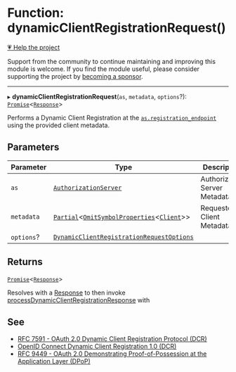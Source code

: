 # Function: dynamicClientRegistrationRequest()

[💗 Help the project](https://github.com/sponsors/panva)

Support from the community to continue maintaining and improving this module is welcome. If you find the module useful, please consider supporting the project by [becoming a sponsor](https://github.com/sponsors/panva).

***

▸ **dynamicClientRegistrationRequest**(`as`, `metadata`, `options`?): [`Promise`](https://developer.mozilla.org/docs/Web/JavaScript/Reference/Global_Objects/Promise)\<[`Response`](https://developer.mozilla.org/docs/Web/API/Response)\>

Performs a Dynamic Client Registration at the
[`as.registration_endpoint`](../interfaces/AuthorizationServer.md#registration_endpoint) using the provided
client metadata.

## Parameters

| Parameter | Type | Description |
| ------ | ------ | ------ |
| `as` | [`AuthorizationServer`](../interfaces/AuthorizationServer.md) | Authorization Server Metadata. |
| `metadata` | [`Partial`](https://www.typescriptlang.org/docs/handbook/utility-types.html#partialtype)\<[`OmitSymbolProperties`](../type-aliases/OmitSymbolProperties.md)\<[`Client`](../interfaces/Client.md)\>\> | Requested Client Metadata. |
| `options`? | [`DynamicClientRegistrationRequestOptions`](../interfaces/DynamicClientRegistrationRequestOptions.md) |  |

## Returns

[`Promise`](https://developer.mozilla.org/docs/Web/JavaScript/Reference/Global_Objects/Promise)\<[`Response`](https://developer.mozilla.org/docs/Web/API/Response)\>

Resolves with a [Response](https://developer.mozilla.org/docs/Web/API/Response) to then invoke
  [processDynamicClientRegistrationResponse](processDynamicClientRegistrationResponse.md) with

## See

 - [RFC 7591 - OAuth 2.0 Dynamic Client Registration Protocol (DCR)](https://www.rfc-editor.org/rfc/rfc7591.html#section-3.1)
 - [OpenID Connect Dynamic Client Registration 1.0 (DCR)](https://openid.net/specs/openid-connect-registration-1_0-errata2.html#RegistrationRequest)
 - [RFC 9449 - OAuth 2.0 Demonstrating Proof-of-Possession at the Application Layer (DPoP)](https://www.rfc-editor.org/rfc/rfc9449.html#name-protected-resource-access)
